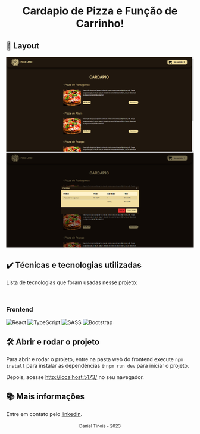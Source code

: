 <div align="center">
  <h1>Cardapio de Pizza e Função de Carrinho!</h1>
</div>

## 📱 Layout

<!-- "Colocar sua imagens demo aqui" -->

<div align="center">
  <img src="./src/assets/1.png" width="" heigth="">
  <img src="./src/assets/2.png" width="" heigth="">

</div>

## ✔️ Técnicas e tecnologias utilizadas

Lista de tecnologias que foram usadas nesse projeto:

<br>

### Frontend

<!-- "Colocar suas dependencias aqui"
"Site para pegar os icones das sua badge (https://shields.io/) " -->

![React](https://img.shields.io/badge/-REACT-brightgreen)
![TypeScript](https://img.shields.io/badge/-TYPESCRIPT-blue)
![SASS](https://img.shields.io/badge/-SASS-orange)
![Bootstrap](https://img.shields.io/badge/-BOOTSTRAP-red)

## 🛠️ Abrir e rodar o projeto

Para abrir e rodar o projeto, entre na pasta web do frontend execute `npm install` para instalar as dependências e `npm run dev` para iniciar o projeto.

Depois, acesse <a href="http://localhost:5173/">http://localhost:5173/</a> no seu navegador.

## 📚 Mais informações

Entre em contato pelo [linkedin](https://www.linkedin.com/in/daniel-tinois-7338a2244/).<!-- "coloque o link do seu linkedin no parenteses" -->

<div align="center">
  <small>Daniel Tinois - 2023</small>
</div>
